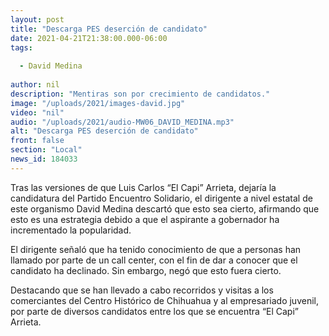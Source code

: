 ```yaml
---
layout: post
title: "Descarga PES deserción de candidato"
date: 2021-04-21T21:38:00.000-06:00
tags:
  
  - David Medina
  
author: nil
description: "Mentiras son por crecimiento de candidatos."
image: "/uploads/2021/images-david.jpg"
video: "nil"
audio: "/uploads/2021/audio-MW06_DAVID_MEDINA.mp3"
alt: "Descarga PES deserción de candidato"
front: false
section: "Local"
news_id: 184033
---
```


Tras las versiones de que Luis Carlos “El Capi” Arrieta, dejaría la candidatura del Partido Encuentro Solidario, el dirigente a nivel estatal de este organismo David Medina descartó que esto sea cierto, afirmando que esto es una estrategia debido a que el aspirante a gobernador ha incrementado la popularidad.

El dirigente señaló que ha tenido conocimiento de que a personas han llamado por parte de un call center, con el fin de dar a conocer que el candidato ha declinado. Sin embargo, negó que esto fuera cierto.

Destacando que se han llevado a cabo recorridos y visitas a los comerciantes del Centro Histórico de Chihuahua y al empresariado juvenil, por parte de diversos candidatos entre los que se encuentra “El Capi” Arrieta.

